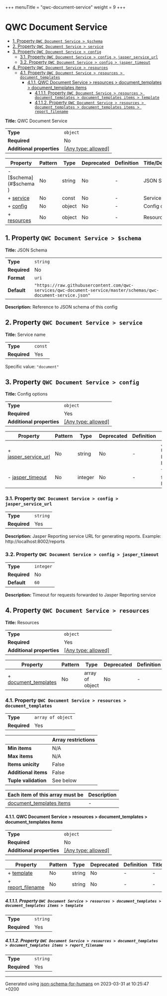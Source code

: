 +++
menuTitle = "qwc-document-service"
weight = 9
+++
# QWC Document Service

- [1. Property `QWC Document Service > $schema`](#$schema)
- [2. Property `QWC Document Service > service`](#service)
- [3. Property `QWC Document Service > config`](#config)
  - [3.1. Property `QWC Document Service > config > jasper_service_url`](#config_jasper_service_url)
  - [3.2. Property `QWC Document Service > config > jasper_timeout`](#config_jasper_timeout)
- [4. Property `QWC Document Service > resources`](#resources)
  - [4.1. Property `QWC Document Service > resources > document_templates`](#resources_document_templates)
    - [4.1.1. QWC Document Service > resources > document_templates > document_templates items](#autogenerated_heading_2)
      - [4.1.1.1. Property `QWC Document Service > resources > document_templates > document_templates items > template`](#resources_document_templates_items_template)
      - [4.1.1.2. Property `QWC Document Service > resources > document_templates > document_templates items > report_filename`](#resources_document_templates_items_report_filename)

**Title:** QWC Document Service

|                           |                                                                           |
| ------------------------- | ------------------------------------------------------------------------- |
| **Type**                  | `object`                                                                  |
| **Required**              | No                                                                        |
| **Additional properties** | [[Any type: allowed]](# "Additional Properties of any type are allowed.") |

| Property                   | Pattern | Type   | Deprecated | Definition | Title/Description |
| -------------------------- | ------- | ------ | ---------- | ---------- | ----------------- |
| - [$schema](#$schema )     | No      | string | No         | -          | JSON Schema       |
| + [service](#service )     | No      | const  | No         | -          | Service name      |
| + [config](#config )       | No      | object | No         | -          | Config options    |
| + [resources](#resources ) | No      | object | No         | -          | Resources         |

## <a name="$schema"></a>1. Property `QWC Document Service > $schema`

**Title:** JSON Schema

|              |                                                                                                                  |
| ------------ | ---------------------------------------------------------------------------------------------------------------- |
| **Type**     | `string`                                                                                                         |
| **Required** | No                                                                                                               |
| **Format**   | `uri`                                                                                                            |
| **Default**  | `"https://raw.githubusercontent.com/qwc-services/qwc-document-service/master/schemas/qwc-document-service.json"` |

**Description:** Reference to JSON schema of this config

## <a name="service"></a>2. Property `QWC Document Service > service`

**Title:** Service name

|              |         |
| ------------ | ------- |
| **Type**     | `const` |
| **Required** | Yes     |

Specific value: `"document"`

## <a name="config"></a>3. Property `QWC Document Service > config`

**Title:** Config options

|                           |                                                                           |
| ------------------------- | ------------------------------------------------------------------------- |
| **Type**                  | `object`                                                                  |
| **Required**              | Yes                                                                       |
| **Additional properties** | [[Any type: allowed]](# "Additional Properties of any type are allowed.") |

| Property                                            | Pattern | Type    | Deprecated | Definition | Title/Description                                                                           |
| --------------------------------------------------- | ------- | ------- | ---------- | ---------- | ------------------------------------------------------------------------------------------- |
| + [jasper_service_url](#config_jasper_service_url ) | No      | string  | No         | -          | Jasper Reporting service URL for generating reports. Example: http://localhost:8002/reports |
| - [jasper_timeout](#config_jasper_timeout )         | No      | integer | No         | -          | Timeout for requests forwarded to Jasper Reporting service                                  |

### <a name="config_jasper_service_url"></a>3.1. Property `QWC Document Service > config > jasper_service_url`

|              |          |
| ------------ | -------- |
| **Type**     | `string` |
| **Required** | Yes      |

**Description:** Jasper Reporting service URL for generating reports. Example: http://localhost:8002/reports

### <a name="config_jasper_timeout"></a>3.2. Property `QWC Document Service > config > jasper_timeout`

|              |           |
| ------------ | --------- |
| **Type**     | `integer` |
| **Required** | No        |
| **Default**  | `60`      |

**Description:** Timeout for requests forwarded to Jasper Reporting service

## <a name="resources"></a>4. Property `QWC Document Service > resources`

**Title:** Resources

|                           |                                                                           |
| ------------------------- | ------------------------------------------------------------------------- |
| **Type**                  | `object`                                                                  |
| **Required**              | Yes                                                                       |
| **Additional properties** | [[Any type: allowed]](# "Additional Properties of any type are allowed.") |

| Property                                               | Pattern | Type            | Deprecated | Definition | Title/Description |
| ------------------------------------------------------ | ------- | --------------- | ---------- | ---------- | ----------------- |
| + [document_templates](#resources_document_templates ) | No      | array of object | No         | -          | -                 |

### <a name="resources_document_templates"></a>4.1. Property `QWC Document Service > resources > document_templates`

|              |                   |
| ------------ | ----------------- |
| **Type**     | `array of object` |
| **Required** | Yes               |

|                      | Array restrictions |
| -------------------- | ------------------ |
| **Min items**        | N/A                |
| **Max items**        | N/A                |
| **Items unicity**    | False              |
| **Additional items** | False              |
| **Tuple validation** | See below          |

| Each item of this array must be                                 | Description |
| --------------------------------------------------------------- | ----------- |
| [document_templates items](#resources_document_templates_items) | -           |

#### <a name="autogenerated_heading_2"></a>4.1.1. QWC Document Service > resources > document_templates > document_templates items

|                           |                                                                           |
| ------------------------- | ------------------------------------------------------------------------- |
| **Type**                  | `object`                                                                  |
| **Required**              | No                                                                        |
| **Additional properties** | [[Any type: allowed]](# "Additional Properties of any type are allowed.") |

| Property                                                                  | Pattern | Type   | Deprecated | Definition | Title/Description |
| ------------------------------------------------------------------------- | ------- | ------ | ---------- | ---------- | ----------------- |
| + [template](#resources_document_templates_items_template )               | No      | string | No         | -          | -                 |
| + [report_filename](#resources_document_templates_items_report_filename ) | No      | string | No         | -          | -                 |

##### <a name="resources_document_templates_items_template"></a>4.1.1.1. Property `QWC Document Service > resources > document_templates > document_templates items > template`

|              |          |
| ------------ | -------- |
| **Type**     | `string` |
| **Required** | Yes      |

##### <a name="resources_document_templates_items_report_filename"></a>4.1.1.2. Property `QWC Document Service > resources > document_templates > document_templates items > report_filename`

|              |          |
| ------------ | -------- |
| **Type**     | `string` |
| **Required** | Yes      |

----------------------------------------------------------------------------------------------------------------------------
Generated using [json-schema-for-humans](https://github.com/coveooss/json-schema-for-humans) on 2023-03-31 at 10:25:47 +0200
